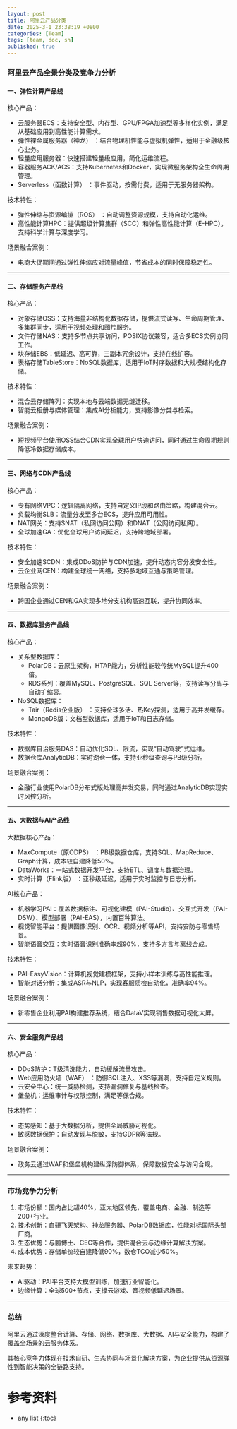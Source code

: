 ```yaml
---
layout: post
title: 阿里云产品分类
date: 2025-3-1 23:38:19 +0800
categories: [Team]
tags: [team, doc, sh]
published: true
---
```





### 阿里云产品全景分类及竞争力分析

#### 一、弹性计算产品线
核心产品：  
- 云服务器ECS：支持安全型、内存型、GPU/FPGA加速型等多样化实例，满足从基础应用到高性能计算需求。  
- 弹性裸金属服务器（神龙） ：结合物理机性能与虚拟机弹性，适用于金融级核心业务。  
- 轻量应用服务器：快速搭建轻量级应用，简化运维流程。  
- 容器服务ACK/ACS：支持Kubernetes和Docker，实现微服务架构全生命周期管理。  
- Serverless（函数计算） ：事件驱动，按需付费，适用于无服务器架构。  

技术特性：  
- 弹性伸缩与资源编排（ROS） ：自动调整资源规模，支持自动化运维。  
- 高性能计算HPC：提供超级计算集群（SCC）和弹性高性能计算（E-HPC），支持科学计算与深度学习。  

场景融合案例：  
- 电商大促期间通过弹性伸缩应对流量峰值，节省成本的同时保障稳定性。  

---

#### 二、存储服务产品线
核心产品：  
- 对象存储OSS：支持海量非结构化数据存储，提供流式读写、生命周期管理、多集群同步，适用于视频处理和图片服务。  
- 文件存储NAS：支持多节点共享访问，POSIX协议兼容，适合多ECS实例协同工作。  
- 块存储EBS：低延迟、高可靠，三副本冗余设计，支持在线扩容。  
- 表格存储TableStore：NoSQL数据库，适用于IoT时序数据和大规模结构化存储。  

技术特性：  
- 混合云存储阵列：实现本地与云端数据无缝迁移。  
- 智能云相册与媒体管理：集成AI分析能力，支持影像分类与检索。  

场景融合案例：  
- 短视频平台使用OSS结合CDN实现全球用户快速访问，同时通过生命周期规则降低冷数据存储成本。  

---

#### 三、网络与CDN产品线
核心产品：  
- 专有网络VPC：逻辑隔离网络，支持自定义IP段和路由策略，构建混合云。  
- 负载均衡SLB：流量分发至多台ECS，提升应用可用性。  
- NAT网关：支持SNAT（私网访问公网）和DNAT（公网访问私网）。  
- 全球加速GA：优化全球用户访问延迟，支持跨地域部署。  

技术特性：  
- 安全加速SCDN：集成DDoS防护与CDN加速，提升动态内容分发安全性。  
- 云企业网CEN：构建全球统一网络，支持多地域互通与策略管理。  

场景融合案例：  
- 跨国企业通过CEN和GA实现多地分支机构高速互联，提升协同效率。  

---

#### 四、数据库服务产品线
核心产品：  
- 关系型数据库：  
  - PolarDB：云原生架构，HTAP能力，分析性能较传统MySQL提升400倍。  
  - RDS系列：覆盖MySQL、PostgreSQL、SQL Server等，支持读写分离与自动扩缩容。  
- NoSQL数据库：  
  - Tair（Redis企业版） ：支持全球多活、热Key探测，适用于高并发缓存。  
  - MongoDB版：文档型数据库，适用于IoT和日志存储。  

技术特性：  
- 数据库自治服务DAS：自动优化SQL、限流，实现“自动驾驶”式运维。  
- 数据仓库AnalyticDB：实时湖仓一体，支持亚秒级查询与PB级分析。  

场景融合案例：  
- 金融行业使用PolarDB分布式版处理高并发交易，同时通过AnalyticDB实现实时风控分析。  

---

#### 五、大数据与AI产品线
大数据核心产品：  
- MaxCompute（原ODPS） ：PB级数据仓库，支持SQL、MapReduce、Graph计算，成本较自建降低50%。  
- DataWorks：一站式数据开发平台，支持ETL、调度与数据治理。  
- 实时计算（Flink版） ：亚秒级延迟，适用于实时监控与日志分析。  

AI核心产品：  
- 机器学习PAI：覆盖数据标注、可视化建模（PAI-Studio）、交互式开发（PAI-DSW）、模型部署（PAI-EAS），内置百种算法。  
- 视觉智能平台：提供图像识别、OCR、视频分析等API，支持安防与零售场景。  
- 智能语音交互：实时语音识别准确率超90%，支持多方言与离线合成。  

技术特性：  
- PAI-EasyVision：计算机视觉建模框架，支持小样本训练与高性能推理。  
- 智能对话分析：集成ASR与NLP，实现客服质检自动化，准确率94%。  

场景融合案例：  
- 新零售企业利用PAI构建推荐系统，结合DataV实现销售数据可视化大屏。  

---

#### 六、安全服务产品线
核心产品：  
- DDoS防护：T级清洗能力，自动缓解流量攻击。  
- Web应用防火墙（WAF） ：防御SQL注入、XSS等漏洞，支持自定义规则。  
- 云安全中心：统一威胁检测，支持漏洞修复与基线检查。  
- 堡垒机：运维审计与权限控制，满足等保合规。  

技术特性：  
- 态势感知：基于大数据分析，提供全局威胁可视化。  
- 敏感数据保护：自动发现与脱敏，支持GDPR等法规。  

场景融合案例：  
- 政务云通过WAF和堡垒机构建纵深防御体系，保障数据安全与访问合规。  

---

### 市场竞争力分析
1. 市场份额：国内占比超40%，亚太地区领先，覆盖电商、金融、制造等200+行业。  
2. 技术创新：自研飞天架构、神龙服务器、PolarDB数据库，性能对标国际头部厂商。  
3. 生态优势：与鹏博士、CEC等合作，提供混合云与边缘计算解决方案。  
4. 成本优势：存储单价较自建降低90%，数仓TCO减少50%。  

未来趋势：  
- AI驱动：PAI平台支持大模型训练，加速行业智能化。  
- 边缘计算：全球500+节点，支撑云游戏、音视频低延迟场景。  

---

### 总结

阿里云通过深度整合计算、存储、网络、数据库、大数据、AI与安全能力，构建了覆盖全场景的云服务体系。

其核心竞争力体现在技术自研、生态协同与场景化解决方案，为企业提供从资源弹性到智能决策的全链路支持。

# 参考资料

* any list
{:toc}